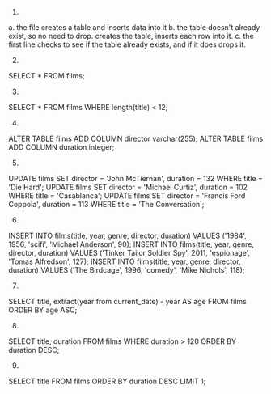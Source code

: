 1.

a. the file creates a table and inserts data into it
b. the table doesn't already exist, so no need to drop.
   creates the table, inserts each row into it.
c. the first line checks to see if the table already exists,
   and if it does drops it.

2.

SELECT * FROM films;

3.

SELECT * FROM films WHERE length(title) < 12;

4.

ALTER TABLE films ADD COLUMN director varchar(255);
ALTER TABLE films ADD COLUMN duration integer;

5.

UPDATE films SET director = 'John McTiernan', duration = 132 WHERE title = 'Die Hard';
UPDATE films SET director = 'Michael Curtiz', duration = 102 WHERE title = 'Casablanca';
UPDATE films SET director = 'Francis Ford Coppola', duration = 113 WHERE title = 'The Conversation';

6.

INSERT INTO films(title, year, genre, director, duration) VALUES ('1984', 1956, 'scifi', 'Michael Anderson', 90);
INSERT INTO films(title, year, genre, director, duration) VALUES ('Tinker Tailor Soldier Spy', 2011, 'espionage', 'Tomas Alfredson', 127);
INSERT INTO films(title, year, genre, director, duration) VALUES ('The Birdcage', 1996, 'comedy', 'Mike Nichols', 118);

7.

SELECT title, extract(year from current_date) - year AS age FROM films ORDER BY age ASC;

8.

SELECT title, duration FROM films WHERE duration > 120 ORDER BY duration DESC;

9.

SELECT title FROM films ORDER BY duration DESC LIMIT 1;
